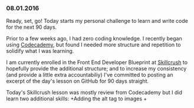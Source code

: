 ### 08.01.2016

Ready, set, go! Today starts my personal challenge to learn and write code for the next 90 days.

Prior to a few weeks ago, I had zero coding knowledge. I recently began using [Codecademy](https://www.codecademy.com/),
but found I needed more structure and repetition to solidify what I was learning.

I am currently enrolled in the Front End Developer Blueprint at [Skillcrush](http://www.skillcrush.com) to hopefully
provide the additional structure; and to increase my consistency (and provide a little extra accountabiliy) 
I've committed to posting an excerpt of the day's lesson on GitHub for 90 days straight.

Today's Skillcrush lesson was mostly review from Codecademy but I did learn two additional skills:
+Adding the alt tag to images
+
